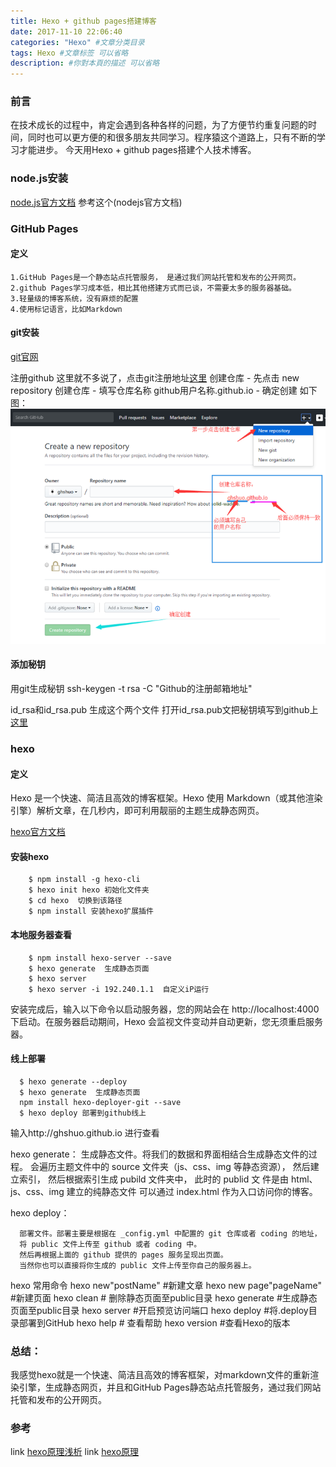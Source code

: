 ```yaml
---
title: Hexo + github pages搭建博客
date: 2017-11-10 22:06:40
categories: "Hexo" #文章分类目录
tags: Hexo #文章标签 可以省略
description: #你對本頁的描述 可以省略
---
```


### 前言
  在技术成长的过程中，肯定会遇到各种各样的问题，为了方便节约重复问题的时间，同时也可以更方便的和很多朋友共同学习。程序猿这个道路上，只有不断的学习才能进步。
今天用Hexo + github pages搭建个人技术博客。

### node.js安装
  [node.js官方文档](https://nodejs.org/en/)
  参考这个(nodejs官方文档)



### GitHub Pages
#### 定义
    1.GitHub Pages是一个静态站点托管服务， 是通过我们网站托管和发布的公开网页。
    2.github Pages学习成本低，相比其他搭建方式而已谈，不需要太多的服务器基础。
    3.轻量级的博客系统，没有麻烦的配置
    4.使用标记语言，比如Markdown

#### git安装
 [git官网](https://git-scm.com/)

  注册github
这里就不多说了，点击git注册地址[这里](https://github.com/join?source=header)
 创建仓库
      - 先点击 new repository 创建仓库
      - 填写仓库名称    github用户名称.github.io
      - 确定创建
  如下图：
![创建github](/images/github.png)

#### 添加秘钥
用git生成秘钥 ssh-keygen -t rsa -C "Github的注册邮箱地址"

id_rsa和id_rsa.pub 生成这个两个文件 打开id_rsa.pub文把秘钥填写到github上[这里](https://github.com/settings/keys)

### hexo
#### 定义
Hexo 是一个快速、简洁且高效的博客框架。Hexo 使用 Markdown（或其他渲染引擎）解析文章，在几秒内，即可利用靓丽的主题生成静态网页。

[hexo官方文档](https://github.com/settings/keys)

#### 安装hexo

```
    $ npm install -g hexo-cli
    $ hexo init hexo 初始化文件夹
    $ cd hexo  切换到该路径
    $ npm install 安装hexo扩展插件
``` 
  #### 本地服务器查看
``` 
    $ npm install hexo-server --save
    $ hexo generate  生成静态页面
    $ hexo server
    $ hexo server -i 192.240.1.1  自定义iP运行
``` 
安装完成后，输入以下命令以启动服务器，您的网站会在 http://localhost:4000 下启动。在服务器启动期间，Hexo 会监视文件变动并自动更新，您无须重启服务器。

  #### 线上部署
      $ hexo generate --deploy
      $ hexo generate  生成静态页面
      npm install hexo-deployer-git --save
      $ hexo deploy 部署到github线上

输入http://ghshuo.github.io 进行查看

hexo generate：
      生成静态文件。将我们的数据和界面相结合生成静态文件的过程。
      会遍历主题文件中的 source 文件夹（js、css、img 等静态资源），
      然后建立索引，
      然后根据索引生成 pubild 文件夹中，
      此时的 publid 文    件是由 html、 js、css、img 建立的纯静态文件
      可以通过 index.html 作为入口访问你的博客。

hexo deploy：

      部署文件。部署主要是根据在 _config.yml 中配置的 git 仓库或者 coding 的地址，
      将 public 文件上传至 github 或者 coding 中。
      然后再根据上面的 github 提供的 pages 服务呈现出页面。
      当然你也可以直接将你生成的 public 文件上传至你自己的服务器上。

 hexo 常用命令
      hexo new"postName" #新建文章
      hexo new page"pageName" #新建页面
      hexo clean # 删除静态页面至public目录
      hexo generate #生成静态页面至public目录
      hexo server #开启预览访问端口
      hexo deploy #将.deploy目录部署到GitHub
      hexo help # 查看帮助
      hexo version #查看Hexo的版本



### 总结：
我感觉hexo就是一个快速、简洁且高效的博客框架，对markdown文件的重新渲染引擎，生成静态网页，并且和GitHub Pages静态站点托管服务，通过我们网站托管和发布的公开网页。



### 参考
link [hexo原理浅析](https://segmentfault.com/a/1190000008784436)
link [hexo原理](https://juejin.im/post/598eeaff5188257d592e55bb#heading-1)